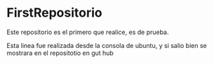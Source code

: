 # FirstRepositorio
Este repositorio es el primero que realice, es de prueba.

Esta linea fue realizada desde la consola de ubuntu, y si salio bien se mostrara en el repositotio en gut hub
